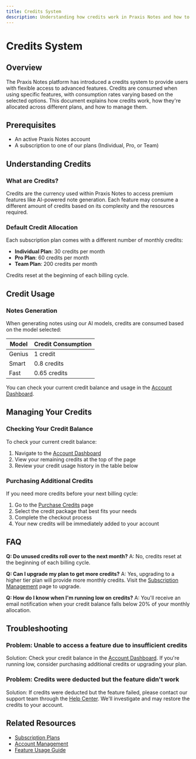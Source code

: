 ```yaml
---
title: Credits System
description: Understanding how credits work in Praxis Notes and how to manage them
---
```


# Credits System

## Overview

The Praxis Notes platform has introduced a credits system to provide users with flexible access to advanced features. Credits are consumed when using specific features, with consumption rates varying based on the selected options. This document explains how credits work, how they're allocated across different plans, and how to manage them.

## Prerequisites

- An active Praxis Notes account
- A subscription to one of our plans (Individual, Pro, or Team)

## Understanding Credits

### What are Credits?

Credits are the currency used within Praxis Notes to access premium features like AI-powered note generation. Each feature may consume a different amount of credits based on its complexity and the resources required.

### Default Credit Allocation

Each subscription plan comes with a different number of monthly credits:

- **Individual Plan**: 30 credits per month
- **Pro Plan**: 60 credits per month
- **Team Plan**: 200 credits per month

Credits reset at the beginning of each billing cycle.

## Credit Usage

### Notes Generation

When generating notes using our AI models, credits are consumed based on the model selected:

| Model  | Credit Consumption |
| ------ | ------------------ |
| Genius | 1 credit           |
| Smart  | 0.8 credits        |
| Fast   | 0.65 credits       |

You can check your current credit balance and usage in the [Account Dashboard](https://app.praxisnotes.com/account/credits).

## Managing Your Credits

### Checking Your Credit Balance

To check your current credit balance:

1. Navigate to the [Account Dashboard](https://app.praxisnotes.com/account/credits)
2. View your remaining credits at the top of the page
3. Review your credit usage history in the table below

### Purchasing Additional Credits

If you need more credits before your next billing cycle:

1. Go to the [Purchase Credits](https://app.praxisnotes.com/account/credits/purchase) page
2. Select the credit package that best fits your needs
3. Complete the checkout process
4. Your new credits will be immediately added to your account

## FAQ

**Q: Do unused credits roll over to the next month?**
A: No, credits reset at the beginning of each billing cycle.

**Q: Can I upgrade my plan to get more credits?**
A: Yes, upgrading to a higher tier plan will provide more monthly credits. Visit the [Subscription Management](https://app.praxisnotes.com/account/subscription) page to upgrade.

**Q: How do I know when I'm running low on credits?**
A: You'll receive an email notification when your credit balance falls below 20% of your monthly allocation.

## Troubleshooting

### Problem: Unable to access a feature due to insufficient credits

Solution: Check your credit balance in the [Account Dashboard](https://app.praxisnotes.com/account/credits). If you're running low, consider purchasing additional credits or upgrading your plan.

### Problem: Credits were deducted but the feature didn't work

Solution: If credits were deducted but the feature failed, please contact our support team through the [Help Center](https://app.praxisnotes.com/help). We'll investigate and may restore the credits to your account.

## Related Resources

- [Subscription Plans](https://app.praxisnotes.com/pricing)
- [Account Management](https://app.praxisnotes.com/account)
- [Feature Usage Guide](https://docs.praxisnotes.com/features/overview)

